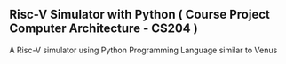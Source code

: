 Risc-V Simulator with Python
( Course Project Computer Architecture - CS204 )
-------
A Risc-V simulator using Python Programming Language similar to Venus
